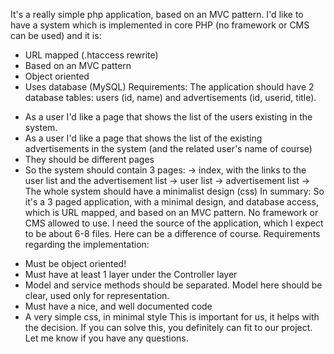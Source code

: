 It's a really simple php application, based on an MVC pattern. I'd like to
have a system which is implemented in core PHP (no framework or CMS can be
used) and it is:
- URL mapped (.htaccess rewrite)
- Based on an MVC pattern
- Object oriented
- Uses database (MySQL)
  Requirements:
  The application should have 2 database tables: users (id, name) and
  advertisements (id, userid, title).
* As a user I'd like a page that shows the list of the users existing in
  the system.
* As a user I'd like a page that shows the list of the existing
  advertisements in the system (and the related user's name of course)
* They should be different pages
* So the system should contain 3 pages:
  -> index, with the links to the user list and the advertisement list
  -> user list
  -> advertisement list
  -> The whole system should have a minimalist design (css)
  In summary:
  So it's a 3 paged application, with a minimal design, and database access,
  which is URL mapped, and based on an MVC pattern. No framework or CMS
  allowed to use.
  I need the source of the application, which I expect to be about 6-8 files.
  Here can be a difference of course.
  Requirements regarding the implementation:
- Must be object oriented!
- Must have at least 1 layer under the Controller layer
- Model and service methods should be separated. Model here should be
  clear, used only for representation.
- Must have a nice, and well documented code
- A very simple css, in minimal style
  This is important for us, it helps with the decision. If you can solve
  this, you definitely can fit to our project.
  Let me know if you have any questions.